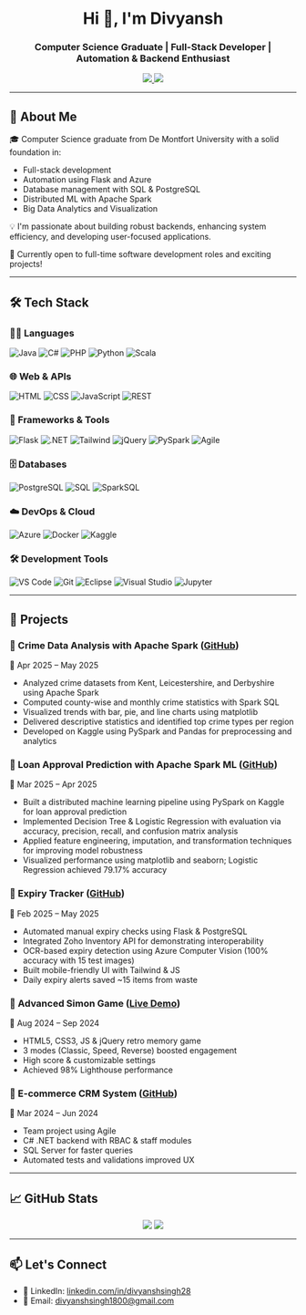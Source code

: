 <h1 align="center">Hi 👋, I'm Divyansh </h1>
<h3 align="center">Computer Science Graduate | Full-Stack Developer | Automation & Backend Enthusiast</h3>

<p align="center">
  <a href="https://www.linkedin.com/in/divyanshsingh28/" target="_blank">
    <img src="https://img.shields.io/badge/-LinkedIn-blue?logo=linkedin&style=for-the-badge" />
  </a>
  <a href="mailto:divyanshsingh1800@gmail.com">
    <img src="https://img.shields.io/badge/-Email-red?style=for-the-badge&logo=gmail&logoColor=white" />
  </a>
</p>

---

## 🧠 About Me

🎓 Computer Science graduate from De Montfort University with a solid foundation in:
- Full-stack development
- Automation using Flask and Azure
- Database management with SQL & PostgreSQL
- Distributed ML with Apache Spark
- Big Data Analytics and Visualization

💡 I'm passionate about building robust backends, enhancing system efficiency, and developing user-focused applications.

🚀 Currently open to full-time software development roles and exciting projects!

---

## 🛠️ Tech Stack

### 👨‍💻 Languages
![Java](https://skillicons.dev/icons?i=java)
![C#](https://skillicons.dev/icons?i=cs)
![PHP](https://skillicons.dev/icons?i=php)
![Python](https://skillicons.dev/icons?i=python)
![Scala](https://img.shields.io/badge/Scala-red?style=for-the-badge&logo=scala&logoColor=white)

### 🌐 Web & APIs
![HTML](https://skillicons.dev/icons?i=html)
![CSS](https://skillicons.dev/icons?i=css)
![JavaScript](https://skillicons.dev/icons?i=js)
![REST](https://img.shields.io/badge/REST%20APIs-007ACC?style=for-the-badge)

### 🔧 Frameworks & Tools
![Flask](https://skillicons.dev/icons?i=flask)
![.NET](https://img.shields.io/badge/.NET-512BD4?style=for-the-badge&logo=dotnet&logoColor=white)
![Tailwind](https://skillicons.dev/icons?i=tailwind)
![jQuery](https://img.shields.io/badge/jQuery-0769AD?style=for-the-badge&logo=jquery&logoColor=white)
![PySpark](https://img.shields.io/badge/PySpark-FC8122?style=for-the-badge&logo=apachespark&logoColor=white)
![Agile](https://img.shields.io/badge/Agile-Practices-yellowgreen?style=for-the-badge)

### 🗄️ Databases
![PostgreSQL](https://skillicons.dev/icons?i=postgres)
![SQL](https://img.shields.io/badge/SQL-4479A1?style=for-the-badge)
![SparkSQL](https://img.shields.io/badge/Spark_SQL-FEAA2D?style=for-the-badge&logo=apachespark&logoColor=white)

### ☁️ DevOps & Cloud
![Azure](https://img.shields.io/badge/Azure_Computer_Vision-0078D4?style=for-the-badge&logo=microsoftazure&logoColor=white)
![Docker](https://skillicons.dev/icons?i=docker)
![Kaggle](https://img.shields.io/badge/Kaggle-20BEFF?style=for-the-badge&logo=kaggle&logoColor=white)

### 🛠️ Development Tools
![VS Code](https://skillicons.dev/icons?i=vscode)
![Git](https://skillicons.dev/icons?i=git)
![Eclipse](https://skillicons.dev/icons?i=eclipse)
![Visual Studio](https://img.shields.io/badge/Visual_Studio-5C2D91?style=for-the-badge&logo=visualstudio&logoColor=white)
![Jupyter](https://skillicons.dev/icons?i=jupyter)

---

## 🚀 Projects

### 🔹 Crime Data Analysis with Apache Spark ([GitHub](https://github.com/Divyansnh))
📅 Apr 2025 – May 2025  
- Analyzed crime datasets from Kent, Leicestershire, and Derbyshire using Apache Spark
- Computed county-wise and monthly crime statistics with Spark SQL
- Visualized trends with bar, pie, and line charts using matplotlib
- Delivered descriptive statistics and identified top crime types per region
- Developed on Kaggle using PySpark and Pandas for preprocessing and analytics

### 🔹 Loan Approval Prediction with Apache Spark ML ([GitHub](https://github.com/Divyansnh/CTEC3702-Loan-Prediction-Spark-ML))
📅 Mar 2025 – Apr 2025  
- Built a distributed machine learning pipeline using PySpark on Kaggle for loan approval prediction  
- Implemented Decision Tree & Logistic Regression with evaluation via accuracy, precision, recall, and confusion matrix analysis  
- Applied feature engineering, imputation, and transformation techniques for improving model robustness  
- Visualized performance using matplotlib and seaborn; Logistic Regression achieved 79.17% accuracy  

### 🔹 Expiry Tracker ([GitHub](https://github.com/Divyansnh/expiry_tracker_final))
📅 Feb 2025 – May 2025  
- Automated manual expiry checks using Flask & PostgreSQL
- Integrated Zoho Inventory API for demonstrating interoperability
- OCR-based expiry detection using Azure Computer Vision (100% accuracy with 15 test images)
- Built mobile-friendly UI with Tailwind & JS
- Daily expiry alerts saved ~15 items from waste

### 🔹 Advanced Simon Game ([Live Demo](https://divyansnh.github.io/Simon-Game/))
📅 Aug 2024 – Sep 2024  
- HTML5, CSS3, JS & jQuery retro memory game
- 3 modes (Classic, Speed, Reverse) boosted engagement
- High score & customizable settings
- Achieved 98% Lighthouse performance

### 🔹 E-commerce CRM System ([GitHub](https://github.com/Divyansnh/E-Commerce-Website))
📅 Mar 2024 – Jun 2024  
- Team project using Agile
- C# .NET backend with RBAC & staff modules
- SQL Server for faster queries
- Automated tests and validations improved UX

---

## 📈 GitHub Stats

<p align="center">
  <img src="https://github-readme-stats.vercel.app/api?username=Divyansnh&show_icons=true&theme=radical" />
  <img src="https://github-readme-streak-stats.herokuapp.com/?user=Divyansnh&theme=radical" />
</p>

---

## 📫 Let's Connect
 
- 💼 LinkedIn: [linkedin.com/in/divyanshsingh28](https://www.linkedin.com/in/divyanshsingh28/)  
- 📧 Email: divyanshsingh1800@gmail.com
